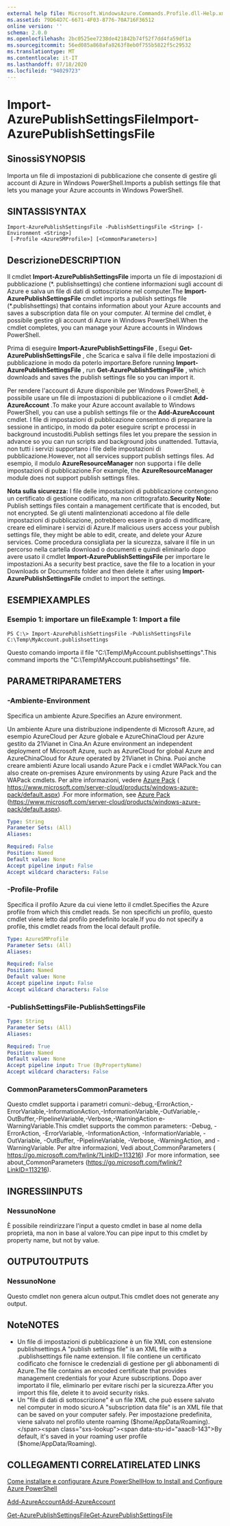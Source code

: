```yaml
---
external help file: Microsoft.WindowsAzure.Commands.Profile.dll-Help.xml
ms.assetid: 79D64D7C-6671-4F03-8776-70A716F36512
online version: ''
schema: 2.0.0
ms.openlocfilehash: 2bc0525ee7238de421842b74f52f7dd4fa59df1a
ms.sourcegitcommit: 56ed085a868afa8263f8eb0f755b5822f5c29532
ms.translationtype: MT
ms.contentlocale: it-IT
ms.lasthandoff: 07/18/2020
ms.locfileid: "94029723"
---
```

# <span data-ttu-id="aaac8-101">Import-AzurePublishSettingsFile</span><span class="sxs-lookup"><span data-stu-id="aaac8-101">Import-AzurePublishSettingsFile</span></span>

## <span data-ttu-id="aaac8-102">Sinossi</span><span class="sxs-lookup"><span data-stu-id="aaac8-102">SYNOPSIS</span></span>
<span data-ttu-id="aaac8-103">Importa un file di impostazioni di pubblicazione che consente di gestire gli account di Azure in Windows PowerShell.</span><span class="sxs-lookup"><span data-stu-id="aaac8-103">Imports a publish settings file that lets you manage your Azure accounts in Windows PowerShell.</span></span>

## <span data-ttu-id="aaac8-104">SINTASSI</span><span class="sxs-lookup"><span data-stu-id="aaac8-104">SYNTAX</span></span>

```
Import-AzurePublishSettingsFile -PublishSettingsFile <String> [-Environment <String>]
 [-Profile <AzureSMProfile>] [<CommonParameters>]
```

## <span data-ttu-id="aaac8-105">Descrizione</span><span class="sxs-lookup"><span data-stu-id="aaac8-105">DESCRIPTION</span></span>
<span data-ttu-id="aaac8-106">Il cmdlet **Import-AzurePublishSettingsFile** importa un file di impostazioni di pubblicazione (\*. publishsettings) che contiene informazioni sugli account di Azure e salva un file di dati di sottoscrizione nel computer.</span><span class="sxs-lookup"><span data-stu-id="aaac8-106">The **Import-AzurePublishSettingsFile** cmdlet imports a publish settings file (\*.publishsettings) that contains information about your Azure accounts and saves a subscription data file on your computer.</span></span>
<span data-ttu-id="aaac8-107">Al termine del cmdlet, è possibile gestire gli account di Azure in Windows PowerShell.</span><span class="sxs-lookup"><span data-stu-id="aaac8-107">When the cmdlet completes, you can manage your Azure accounts in Windows PowerShell.</span></span>

<span data-ttu-id="aaac8-108">Prima di eseguire **Import-AzurePublishSettingsFile** , Esegui **Get-AzurePublishSettingsFile** , che Scarica e salva il file delle impostazioni di pubblicazione in modo da poterlo importare.</span><span class="sxs-lookup"><span data-stu-id="aaac8-108">Before running **Import-AzurePublishSettingsFile** , run **Get-AzurePublishSettingsFile** , which downloads and saves the publish settings file so you can import it.</span></span>

<span data-ttu-id="aaac8-109">Per rendere l'account di Azure disponibile per Windows PowerShell, è possibile usare un file di impostazioni di pubblicazione o il cmdlet **Add-AzureAccount** .</span><span class="sxs-lookup"><span data-stu-id="aaac8-109">To make your Azure account available to Windows PowerShell, you can use a publish settings file or the **Add-AzureAccount** cmdlet.</span></span>
<span data-ttu-id="aaac8-110">I file di impostazioni di pubblicazione consentono di preparare la sessione in anticipo, in modo da poter eseguire script e processi in background incustoditi.</span><span class="sxs-lookup"><span data-stu-id="aaac8-110">Publish settings files let you prepare the session in advance so you can run scripts and background jobs unattended.</span></span>
<span data-ttu-id="aaac8-111">Tuttavia, non tutti i servizi supportano i file delle impostazioni di pubblicazione.</span><span class="sxs-lookup"><span data-stu-id="aaac8-111">However, not all services support publish settings files.</span></span>
<span data-ttu-id="aaac8-112">Ad esempio, il modulo **AzureResourceManager** non supporta i file delle impostazioni di pubblicazione.</span><span class="sxs-lookup"><span data-stu-id="aaac8-112">For example, the **AzureResourceManager** module does not support publish settings files.</span></span>

<span data-ttu-id="aaac8-113">**Nota sulla sicurezza:** I file delle impostazioni di pubblicazione contengono un certificato di gestione codificato, ma non crittografato.</span><span class="sxs-lookup"><span data-stu-id="aaac8-113">**Security Note:** Publish settings files contain a management certificate that is encoded, but not encrypted.</span></span>
<span data-ttu-id="aaac8-114">Se gli utenti malintenzionati accedono al file delle impostazioni di pubblicazione, potrebbero essere in grado di modificare, creare ed eliminare i servizi di Azure.</span><span class="sxs-lookup"><span data-stu-id="aaac8-114">If  malicious users access your publish settings file,  they might be able to edit, create, and delete your Azure services.</span></span>
<span data-ttu-id="aaac8-115">Come procedura consigliata per la sicurezza, salvare il file in un percorso nella cartella download o documenti e quindi eliminarlo dopo avere usato il cmdlet **Import-AzurePublishSettingsFile** per importare le impostazioni.</span><span class="sxs-lookup"><span data-stu-id="aaac8-115">As a security best practice, save the file to a location in your Downloads or Documents folder and then delete it after using **Import-AzurePublishSettingsFile** cmdlet to import the settings.</span></span>

## <span data-ttu-id="aaac8-116">ESEMPI</span><span class="sxs-lookup"><span data-stu-id="aaac8-116">EXAMPLES</span></span>

### <span data-ttu-id="aaac8-117">Esempio 1: importare un file</span><span class="sxs-lookup"><span data-stu-id="aaac8-117">Example 1: Import a file</span></span>
```
PS C:\> Import-AzurePublishSettingsFile -PublishSettingsFile C:\Temp\MyAccount.publishsettings
```

<span data-ttu-id="aaac8-118">Questo comando importa il file "C:\Temp\MyAccount.publishsettings".</span><span class="sxs-lookup"><span data-stu-id="aaac8-118">This command imports the "C:\Temp\MyAccount.publishsettings" file.</span></span>

## <span data-ttu-id="aaac8-119">PARAMETRI</span><span class="sxs-lookup"><span data-stu-id="aaac8-119">PARAMETERS</span></span>

### <span data-ttu-id="aaac8-120">-Ambiente</span><span class="sxs-lookup"><span data-stu-id="aaac8-120">-Environment</span></span>
<span data-ttu-id="aaac8-121">Specifica un ambiente Azure.</span><span class="sxs-lookup"><span data-stu-id="aaac8-121">Specifies an Azure environment.</span></span>

<span data-ttu-id="aaac8-122">Un ambiente Azure una distribuzione indipendente di Microsoft Azure, ad esempio AzureCloud per Azure globale e AzureChinaCloud per Azure gestito da 21Vianet in Cina.</span><span class="sxs-lookup"><span data-stu-id="aaac8-122">An Azure environment an independent deployment of Microsoft Azure, such as AzureCloud for global Azure and AzureChinaCloud for Azure operated by 21Vianet in China.</span></span>
<span data-ttu-id="aaac8-123">Puoi anche creare ambienti Azure locali usando Azure Pack e i cmdlet WAPack.</span><span class="sxs-lookup"><span data-stu-id="aaac8-123">You can also create on-premises Azure environments by using Azure Pack and the WAPack cmdlets.</span></span>
<span data-ttu-id="aaac8-124">Per altre informazioni, vedere [Azure Pack](https://www.microsoft.com/server-cloud/products/windows-azure-pack/default.aspx)  ( https://www.microsoft.com/server-cloud/products/windows-azure-pack/default.aspx) .</span><span class="sxs-lookup"><span data-stu-id="aaac8-124">For more information, see [Azure Pack](https://www.microsoft.com/server-cloud/products/windows-azure-pack/default.aspx)  (https://www.microsoft.com/server-cloud/products/windows-azure-pack/default.aspx).</span></span>

```yaml
Type: String
Parameter Sets: (All)
Aliases: 

Required: False
Position: Named
Default value: None
Accept pipeline input: False
Accept wildcard characters: False
```

### <span data-ttu-id="aaac8-125">-Profile</span><span class="sxs-lookup"><span data-stu-id="aaac8-125">-Profile</span></span>
<span data-ttu-id="aaac8-126">Specifica il profilo Azure da cui viene letto il cmdlet.</span><span class="sxs-lookup"><span data-stu-id="aaac8-126">Specifies the Azure profile from which this cmdlet reads.</span></span> <span data-ttu-id="aaac8-127">Se non specifichi un profilo, questo cmdlet viene letto dal profilo predefinito locale.</span><span class="sxs-lookup"><span data-stu-id="aaac8-127">If you do not specify a profile, this cmdlet reads from the local default profile.</span></span>

```yaml
Type: AzureSMProfile
Parameter Sets: (All)
Aliases: 

Required: False
Position: Named
Default value: None
Accept pipeline input: False
Accept wildcard characters: False
```

### <span data-ttu-id="aaac8-128">-PublishSettingsFile</span><span class="sxs-lookup"><span data-stu-id="aaac8-128">-PublishSettingsFile</span></span>
```yaml
Type: String
Parameter Sets: (All)
Aliases: 

Required: True
Position: Named
Default value: None
Accept pipeline input: True (ByPropertyName)
Accept wildcard characters: False
```

### <span data-ttu-id="aaac8-129">CommonParameters</span><span class="sxs-lookup"><span data-stu-id="aaac8-129">CommonParameters</span></span>
<span data-ttu-id="aaac8-130">Questo cmdlet supporta i parametri comuni:-debug,-ErrorAction,-ErrorVariable,-InformationAction,-InformationVariable,-OutVariable,-OutBuffer,-PipelineVariable,-Verbose,-WarningAction e-WarningVariable.</span><span class="sxs-lookup"><span data-stu-id="aaac8-130">This cmdlet supports the common parameters: -Debug, -ErrorAction, -ErrorVariable, -InformationAction, -InformationVariable, -OutVariable, -OutBuffer, -PipelineVariable, -Verbose, -WarningAction, and -WarningVariable.</span></span> <span data-ttu-id="aaac8-131">Per altre informazioni, Vedi about_CommonParameters ( https://go.microsoft.com/fwlink/?LinkID=113216) .</span><span class="sxs-lookup"><span data-stu-id="aaac8-131">For more information, see about_CommonParameters (https://go.microsoft.com/fwlink/?LinkID=113216).</span></span>

## <span data-ttu-id="aaac8-132">INGRESSI</span><span class="sxs-lookup"><span data-stu-id="aaac8-132">INPUTS</span></span>

### <span data-ttu-id="aaac8-133">Nessuno</span><span class="sxs-lookup"><span data-stu-id="aaac8-133">None</span></span>
<span data-ttu-id="aaac8-134">È possibile reindirizzare l'input a questo cmdlet in base al nome della proprietà, ma non in base al valore.</span><span class="sxs-lookup"><span data-stu-id="aaac8-134">You can pipe input to this cmdlet by property name, but not by value.</span></span>

## <span data-ttu-id="aaac8-135">OUTPUT</span><span class="sxs-lookup"><span data-stu-id="aaac8-135">OUTPUTS</span></span>

### <span data-ttu-id="aaac8-136">Nessuno</span><span class="sxs-lookup"><span data-stu-id="aaac8-136">None</span></span>
<span data-ttu-id="aaac8-137">Questo cmdlet non genera alcun output.</span><span class="sxs-lookup"><span data-stu-id="aaac8-137">This cmdlet does not generate any output.</span></span>

## <span data-ttu-id="aaac8-138">Note</span><span class="sxs-lookup"><span data-stu-id="aaac8-138">NOTES</span></span>
* <span data-ttu-id="aaac8-139">Un file di impostazioni di pubblicazione è un file XML con estensione publishsettings.</span><span class="sxs-lookup"><span data-stu-id="aaac8-139">A "publish settings file" is an XML file with a .publishsettings file name extension.</span></span> <span data-ttu-id="aaac8-140">Il file contiene un certificato codificato che fornisce le credenziali di gestione per gli abbonamenti di Azure.</span><span class="sxs-lookup"><span data-stu-id="aaac8-140">The file contains an encoded certificate that provides management credentials for your Azure subscriptions.</span></span> <span data-ttu-id="aaac8-141">Dopo aver importato il file, eliminarlo per evitare rischi per la sicurezza.</span><span class="sxs-lookup"><span data-stu-id="aaac8-141">After you import this file, delete it to avoid security risks.</span></span>
* <span data-ttu-id="aaac8-142">Un "file di dati di sottoscrizione" è un file XML che può essere salvato nel computer in modo sicuro.</span><span class="sxs-lookup"><span data-stu-id="aaac8-142">A "subscription data file" is an XML file that can be saved on your computer safely.</span></span> <span data-ttu-id="aaac8-143">Per impostazione predefinita, viene salvato nel profilo utente roaming ($home/AppData/Roaming).</span><span class="sxs-lookup"><span data-stu-id="aaac8-143">By default, it's saved in your roaming user profile ($home/AppData/Roaming).</span></span>

## <span data-ttu-id="aaac8-144">COLLEGAMENTI CORRELATI</span><span class="sxs-lookup"><span data-stu-id="aaac8-144">RELATED LINKS</span></span>

[<span data-ttu-id="aaac8-145">Come installare e configurare Azure PowerShell</span><span class="sxs-lookup"><span data-stu-id="aaac8-145">How to Install and Configure Azure PowerShell</span></span>](https://azure.microsoft.com/documentation/articles/install-configure-powershell/)

[<span data-ttu-id="aaac8-146">Add-AzureAccount</span><span class="sxs-lookup"><span data-stu-id="aaac8-146">Add-AzureAccount</span></span>](./Add-AzureAccount.md)

[<span data-ttu-id="aaac8-147">Get-AzurePublishSettingsFile</span><span class="sxs-lookup"><span data-stu-id="aaac8-147">Get-AzurePublishSettingsFile</span></span>](./Get-AzurePublishSettingsFile.md)


